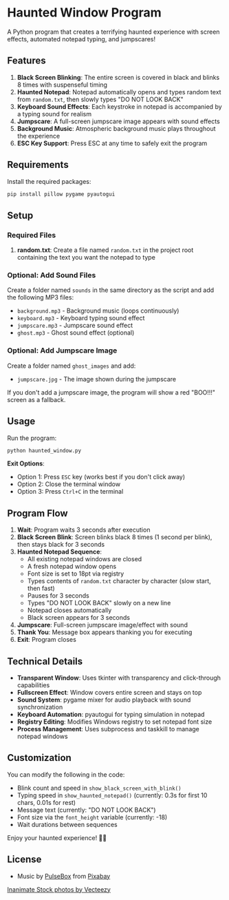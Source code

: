 # Haunted Window Program

A Python program that creates a terrifying haunted experience with screen effects, automated notepad typing, and jumpscares!

## Features

1. **Black Screen Blinking**: The entire screen is covered in black and blinks 8 times with suspenseful timing
2. **Haunted Notepad**: Notepad automatically opens and types random text from `random.txt`, then slowly types "DO NOT LOOK BACK"
3. **Keyboard Sound Effects**: Each keystroke in notepad is accompanied by a typing sound for realism
4. **Jumpscare**: A full-screen jumpscare image appears with sound effects
5. **Background Music**: Atmospheric background music plays throughout the experience
6. **ESC Key Support**: Press ESC at any time to safely exit the program

## Requirements

Install the required packages:

```bash
pip install pillow pygame pyautogui
```

## Setup

### Required Files

1. **random.txt**: Create a file named `random.txt` in the project root containing the text you want the notepad to type

### Optional: Add Sound Files

Create a folder named `sounds` in the same directory as the script and add the following MP3 files:
- `background.mp3` - Background music (loops continuously)
- `keyboard.mp3` - Keyboard typing sound effect
- `jumpscare.mp3` - Jumpscare sound effect
- `ghost.mp3` - Ghost sound effect (optional)

### Optional: Add Jumpscare Image

Create a folder named `ghost_images` and add:
- `jumpscare.jpg` - The image shown during the jumpscare

If you don't add a jumpscare image, the program will show a red "BOO!!!" screen as a fallback.

## Usage

Run the program:

```bash
python haunted_window.py
```

**Exit Options**:
- Option 1: Press `ESC` key (works best if you don't click away)
- Option 2: Close the terminal window
- Option 3: Press `Ctrl+C` in the terminal

## Program Flow

1. **Wait**: Program waits 3 seconds after execution
2. **Black Screen Blink**: Screen blinks black 8 times (1 second per blink), then stays black for 3 seconds
3. **Haunted Notepad Sequence**:
   - All existing notepad windows are closed
   - A fresh notepad window opens
   - Font size is set to 18pt via registry
   - Types contents of `random.txt` character by character (slow start, then fast)
   - Pauses for 3 seconds
   - Types "DO NOT LOOK BACK" slowly on a new line
   - Notepad closes automatically
   - Black screen appears for 3 seconds
4. **Jumpscare**: Full-screen jumpscare image/effect with sound
5. **Thank You**: Message box appears thanking you for executing
6. **Exit**: Program closes

## Technical Details

- **Transparent Window**: Uses tkinter with transparency and click-through capabilities
- **Fullscreen Effect**: Window covers entire screen and stays on top
- **Sound System**: pygame mixer for audio playback with sound synchronization
- **Keyboard Automation**: pyautogui for typing simulation in notepad
- **Registry Editing**: Modifies Windows registry to set notepad font size
- **Process Management**: Uses subprocess and taskkill to manage notepad windows

## Customization

You can modify the following in the code:

- Blink count and speed in `show_black_screen_with_blink()`
- Typing speed in `show_haunted_notepad()` (currently: 0.3s for first 10 chars, 0.01s for rest)
- Message text (currently: "DO NOT LOOK BACK")
- Font size via the `font_height` variable (currently: -18)
- Wait durations between sequences

Enjoy your haunted experience! 👻🎃

## License
- Music by <a href="https://pixabay.com/users/pulsebox-52068281/?utm_source=link-attribution&utm_medium=referral&utm_campaign=music&utm_content=420687">PulseBox</a> from <a href="https://pixabay.com//?utm_source=link-attribution&utm_medium=referral&utm_campaign=music&utm_content=420687">Pixabay</a>

<a href="https://www.vecteezy.com/free-photos/inanimate">Inanimate Stock photos by Vecteezy</a>
